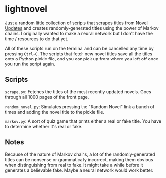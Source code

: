 # lightnovel
Just a random little collection of scripts that scrapes titles from [Novel Updates](https://www.novelupdates.com/) and creates randomly-generated titles using the power of Markov chains. I originally wanted to make a neural network but I don't have the time / resources to do that yet.

All of these scripts run on the terminal and can be cancelled any time by pressing `Ctrl-C`. The scripts that fetch new novel titles save all the titles onto a Python pickle file, and you can pick up from where you left off once you run the script again.

## Scripts

`scrape.py`: Fetches the titles of the most recently updated novels. Goes through all 1000 pages of the front page.

`random_novel.py`: Simulates pressing the "Random Novel" link a bunch of times and adding the novel title to the pickle file.

`markov.py`: A sort of quiz game that prints either a real or fake title. You have to determine whether it's real or fake.

## Notes

Because of the nature of Markov chains, a lot of the randomly-generated titles can be nonsense or grammatically incorrect, making them obvious when distinguishing from real to fake. It might take a while before it generates a believable fake. Maybe a neural network would work better.